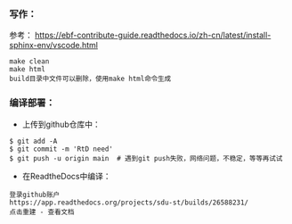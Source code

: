 ### 写作：

参考：
https://ebf-contribute-guide.readthedocs.io/zh-cn/latest/install-sphinx-env/vscode.html


```
make clean
make html
build目录中文件可以删除，使用make html命令生成
```



### 编译部署：

- 上传到github仓库中：

```
$ git add -A
$ git commit -m 'RtD need'
$ git push -u origin main  # 遇到git push失败，网络问题，不稳定，等等再试试
```

- 在ReadtheDocs中编译：
```
登录github账户
https://app.readthedocs.org/projects/sdu-st/builds/26588231/
点击重建 - 查看文档
```

